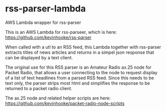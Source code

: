 # rss-parser-lambda
AWS Lambda wrapper for rss-parser

This is an AWS Lambda for rss-parseer, which is here: https://github.com/kevinhooke/rss-parser

When called with a utl to an RSS feed, this Lambda together with rss-parser extracts titles of
news articles and returns in a simpel json response that can be displayed by a text client.

The original use for this RSS parser is an Amateur Radio ax.25 node for Packet Radio, that allows
a user connecting to the node to request display of a list of text headlines from a parsed RSS
feed. Since this needs to be text only, the parser strips most html and simplifies the response
to be returned to a packet radio client.

The ax.25 node and related helper scripts are here: https://github.com/kevinhooke/packet-radio-node-scripts 
